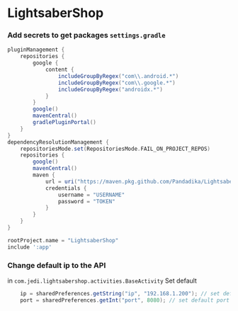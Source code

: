 # LightsaberShop

### Add secrets to get packages `settings.gradle`

``` gradle
pluginManagement {
    repositories {
        google {
            content {
                includeGroupByRegex("com\\.android.*")
                includeGroupByRegex("com\\.google.*")
                includeGroupByRegex("androidx.*")
            }
        }
        google()
        mavenCentral()
        gradlePluginPortal()
    }
}
dependencyResolutionManagement {
    repositoriesMode.set(RepositoriesMode.FAIL_ON_PROJECT_REPOS)
    repositories {
        google()
        mavenCentral()
        maven {
            url = uri("https://maven.pkg.github.com/Pandadika/LightsaberShop")
            credentials {
                username = "USERNAME"
                password = "TOKEN"
            }
        }
    }
}

rootProject.name = "LightsaberShop"
include ':app'
```

### Change default ip to the API
in `com.jedi.lightsabershop.activities.BaseActivity`
Set default
``` java
    ip = sharedPreferences.getString("ip", "192.168.1.200"); // set default ip here
    port = sharedPreferences.getInt("port", 8080); // set default port here
```
